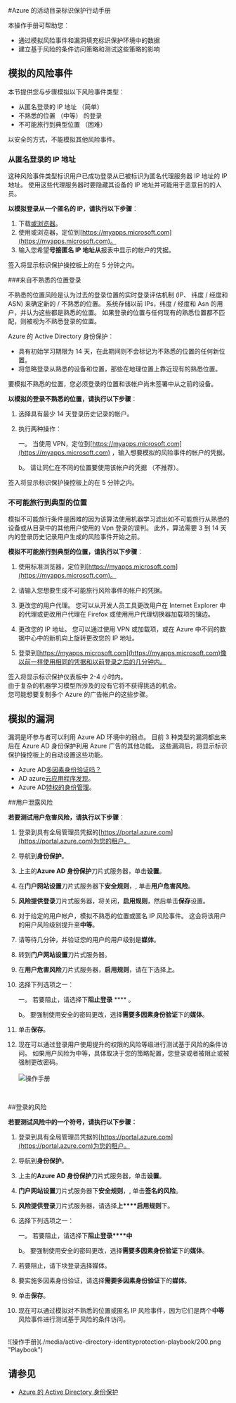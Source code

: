 <properties
    pageTitle="Azure 的活动目录标识保护行动手册 |Microsoft Azure"
    description="了解如何 Azure AD 身份信息保护使您能够限制攻击者的能力，利用破坏的身份或设备和安全标识或以前怀疑或已知受到破坏的设备。"
    services="active-directory"
    keywords="azure 的活动目录身份保护，云应用程序发现，管理应用程序、 安全性、 风险、 风险程度、 漏洞、 安全策略"
    documentationCenter=""
    authors="markusvi"
    manager="femila"
    editor=""/>

<tags
    ms.service="active-directory"
    ms.workload="identity"
    ms.tgt_pltfrm="na"
    ms.devlang="na"
    ms.topic="article"
    ms.date="08/22/2016"
    ms.author="markvi"/>

#<a name="azure-active-directory-identity-protection-playbook"></a>Azure 的活动目录标识保护行动手册 

本操作手册可帮助您︰

- 通过模拟风险事件和漏洞填充标识保护环境中的数据
- 建立基于风险的条件访问策略和测试这些策略的影响


## <a name="simulating-risk-events"></a>模拟的风险事件

本节提供您与步骤模拟以下风险事件类型︰

- 从匿名登录的 IP 地址 （简单）
- 不熟悉的位置 （中等） 的登录
- 不可能旅行到典型位置 （困难）

以安全的方式，不能模拟其他风险事件。


### <a name="sign-ins-from-anonymous-ip-addresses"></a>从匿名登录的 IP 地址

这种风险事件类型标识用户已成功登录从已被标识为匿名代理服务器 IP 地址的 IP 地址。 使用这些代理服务器时要隐藏其设备的 IP 地址并可能用于恶意目的的人员。

**以模拟登录从一个匿名的 IP，请执行以下步骤**︰

1.  下载[或浏览器](https://www.torproject.org/projects/torbrowser.html.en)。
2.  使用或浏览器，定位到[https://myapps.microsoft.com](https://myapps.microsoft.com)。   
3.  输入您希望**号接匿名 IP 地址从**报表中显示的帐户的凭据。

签入将显示标识保护操控板上的在 5 分钟之内。 


###<a name="sign-ins-from-unfamiliar-locations"></a>来自不熟悉的位置登录

不熟悉的位置风险是认为过去的登录位置的实时登录评估机制 (IP、 纬度 / 经度和 ASN) 来确定新的 / 不熟悉的位置。 系统存储以前 IPs，纬度 / 经度和 Asn 的用户，并认为这些都是熟悉的位置。 如果登录的位置与任何现有的熟悉位置都不匹配，则被视为不熟悉登录的位置。

Azure 的 Active Directory 身份保护︰  

 - 具有初始学习期限为 14 天，在此期间则不会标记为不熟悉的位置的任何新位置。
 - 将忽略登录从熟悉的设备和位置，那些在地理位置上靠近现有的熟悉位置。

要模拟不熟悉的位置，您必须登录的位置和该帐户尚未签署中从之前的设备。 


**以模拟的登录不熟悉的位置，请执行以下步骤**︰

1.  选择具有最少 14 天登录历史记录的帐户。 

2.  执行两种操作︰
    
    一。 当使用 VPN，定位到[https://myapps.microsoft.com](https://myapps.microsoft.com) ，输入想要模拟的风险事件的帐户的凭据。

    b。 请让同仁在不同的位置要使用该帐户的凭据 （不推荐）。

签入将显示标识保护操控板上的在 5 分钟之内。
 
### <a name="impossible-travel-to-atypical-location"></a>不可能旅行到典型的位置
模拟不可能旅行条件是困难的因为该算法使用机器学习滤出如不可能旅行从熟悉的设备或从目录中的其他用户使用的 Vpn 登录的误判。 此外，算法需要 3 到 14 天内的登录历史记录用户生成的风险事件开始之前。

**模拟不可能旅行到典型的位置，请执行以下步骤**︰

1.  使用标准浏览器，定位到[https://myapps.microsoft.com](https://myapps.microsoft.com)。  

2.  请输入您想要生成不可能旅行风险事件的帐户的凭据。

3.  更改您的用户代理。 您可以从开发人员工具更改用户在 Internet Explorer 中的代理或更改用户代理在 Firefox 或使用用户代理切换器加载项的镶边。

4.  更改您的 IP 地址。 您可以通过使用 VPN 或加载项，或在 Azure 中不同的数据中心中的新机向上旋转更改您的 IP 地址。

5.  登录到[https://myapps.microsoft.com](https://myapps.microsoft.com)像以前一样使用相同的凭据和以前登录之后的几分钟内。

签入将显示标识保护仪表板中 2-4 小时内。<br>
由于复杂的机器学习模型所涉及的没有它将不获得挑选的机会。<br> 您可能想要复制多个 Azure 的广告帐户的这些步骤。


## <a name="simulating-vulnerabilities"></a>模拟的漏洞 
漏洞是坏参与者可以利用 Azure AD 环境中的弱点。 目前 3 种类型的漏洞都出来后在 Azure AD 身份保护利用 Azure 广告的其他功能。 这些漏洞后，将显示标识保护操控板上的自动设置这些功能。

-   Azure AD[多因素身份验证吗？](../multi-factor-authentication/multi-factor-authentication.md)
-   AD azure[云应用程序发现](active-directory-cloudappdiscovery-whatis.md)。
-   Azure AD[特权的身份管理](active-directory-privileged-identity-management-configure.md)。 



##<a name="user-compromise-risk"></a>用户泄露风险

**若要测试用户危害风险，请执行以下步骤**︰

1.  登录到具有全局管理员凭据的[https://portal.azure.com](https://portal.azure.com)为您的租户。

2.  导航到**身份保护**。 

3.  上主的**Azure AD 身份保护**刀片式服务器，单击**设置**。 

4.  在**门户网站设置**刀片式服务器下**安全规则**，, 单击**用户危害风险**。 

5.  **风险提供登录**刀片式服务器，将关闭，**启用规则**，然后单击**保存**设置。

6.  对于给定的用户帐户，模拟不熟悉的位置或匿名 IP 风险事件。 这会将该用户的用户风险级别提升至**中等**。

7.  请等待几分钟，并验证您的用户的用户级别是**媒体**。

8.  转到**门户网站设置**刀片式服务器。

9.  在**用户危害风险**刀片式服务器，**启用规则**，请在下选择**上**。 

10. 选择下列选项之一︰

    一。 若要阻止，请选择下**阻止登录** **** 。

    b。 要强制使用安全的密码更改，选择**需要多因素身份验证**下的**媒体**。

13. 单击**保存**。

14. 现在可以通过登录用户使用提升的权限的风险等级进行测试基于风险的条件访问。 如果用户风险为中等，具体取决于您的策略配置，您登录或者被阻止或被强制更改密码。 
<br><br>
![操作手册](./media/active-directory-identityprotection-playbook/201.png "Playbook")
<br>

 
##<a name="sign-in-risk"></a>登录的风险

 
**若要测试风险中的一个符号，请执行以下步骤︰**

1.  登录到具有全局管理员凭据的[https://portal.azure.com](https://portal.azure.com)为您的租户。

2.  导航到**身份保护**。

3.  上主的**Azure AD 身份保护**刀片式服务器，单击**设置**。 

4.  **门户网站设置**刀片式服务器下**安全规则**，, 单击**签名的风险**。

5.  **风险提供登录**刀片式服务器，请选择**上****启用规则**下。 

7.  选择下列选项之一︰

    一。 若要阻止，请选择下**阻止登录****中**

    b。 要强制使用安全的密码更改，选择**需要多因素身份验证**下的**媒体**。

8.  若要阻止，请下块登录选择媒体。

9.  要实施多因素身份验证，请选择**需要多因素身份验证**下的**媒体**。

10. 单击**保存**。

11. 现在可以通过模拟对不熟悉的位置或匿名 IP 风险事件，因为它们是两个**中等**风险事件进行测试基于风险的条件访问。

<br>
![操作手册](./media/active-directory-identityprotection-playbook/200.png "Playbook")
<br>


## <a name="see-also"></a>请参见

 - [Azure 的 Active Directory 身份保护](active-directory-identityprotection.md)
